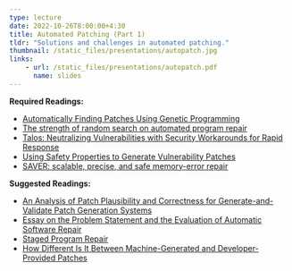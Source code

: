 ```yaml
---
type: lecture
date: 2022-10-26T8:00:00+4:30
title: Automated Patching (Part 1)
tldr: "Solutions and challenges in automated patching."
thumbnail: /static_files/presentations/autopatch.jpg
links:
    - url: /static_files/presentations/autopatch.pdf
      name: slides
---
```

**Required Readings:**
- [Automatically Finding Patches Using Genetic Programming](https://www.cs.cmu.edu/~clegoues/docs/legoues-icse09.pdf)
- [The strength of random search on automated program repair](https://dl.acm.org/doi/10.1145/2568225.2568254)
- [Talos: Neutralizing Vulnerabilities with Security Workarounds for Rapid Response](http://individual.utoronto.ca/jameshuang/Talos-Oakland2016.pdf)
- [Using Safety Properties to Generate Vulnerability Patches](https://facsrv.cs.depaul.edu/zhuang28/Senx-Oakland2019.pdf)
- [SAVER: scalable, precise, and safe memory-error repair](http://prl.korea.ac.kr/~june/papers/ICSE20.pdf)

**Suggested Readings:**
- [An Analysis of Patch Plausibility and Correctness for Generate-and-Validate Patch Generation Systems](http://groups.csail.mit.edu/pac/patchgen/papers/kali-issta2015.pdf)
- [Essay on the Problem Statement and the Evaluation of Automatic Software Repair](https://arxiv.org/pdf/1408.2103.pdf)  
- [Staged Program Repair](https://people.csail.mit.edu/fanl/papers/spr-fse15.pdf)
- [How Different Is It Between Machine-Generated and Developer-Provided Patches](https://arxiv.org/pdf/1906.03447.pdf)

